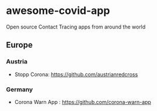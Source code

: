 # awesome-covid-app

Open source Contact Tracing apps from around the world

## Europe

### Austria

- Stopp Corona: https://github.com/austrianredcross

### Germany

- Corona Warn App : https://github.com/corona-warn-app
